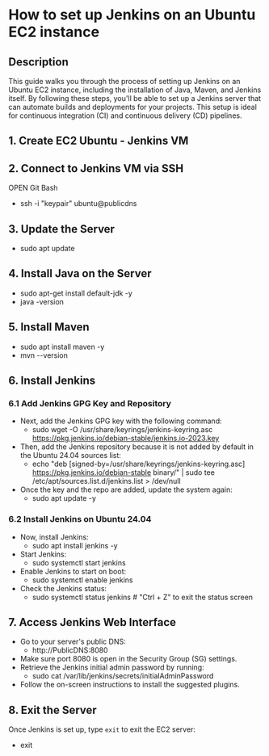 # How to set up Jenkins on an Ubuntu EC2 instance

## Description
This guide walks you through the process of setting up Jenkins on an Ubuntu EC2 instance, including the installation of Java, Maven, and Jenkins itself. By following these steps, you'll be able to set up a Jenkins server that can automate builds and deployments for your projects. This setup is ideal for continuous integration (CI) and continuous delivery (CD) pipelines.

## 1. Create EC2 Ubuntu - Jenkins VM

## 2. Connect to Jenkins VM via SSH
OPEN Git Bash
- ssh -i "keypair" ubuntu@publicdns

## 3. Update the Server
- sudo apt update

## 4. Install Java on the Server
- sudo apt-get install default-jdk -y
- java -version

## 5. Install Maven
- sudo apt install maven -y
- mvn --version

## 6. Install Jenkins

### 6.1 Add Jenkins GPG Key and Repository
- Next, add the Jenkins GPG key with the following command:
  - sudo wget -O /usr/share/keyrings/jenkins-keyring.asc https://pkg.jenkins.io/debian-stable/jenkins.io-2023.key
- Then, add the Jenkins repository because it is not added by default in the Ubuntu 24.04 sources list:
  - echo "deb [signed-by=/usr/share/keyrings/jenkins-keyring.asc] https://pkg.jenkins.io/debian-stable binary/" | sudo tee /etc/apt/sources.list.d/jenkins.list > /dev/null
- Once the key and the repo are added, update the system again:
  - sudo apt update -y

### 6.2 Install Jenkins on Ubuntu 24.04
- Now, install Jenkins:
  - sudo apt install jenkins -y
- Start Jenkins:
  - sudo systemctl start jenkins
- Enable Jenkins to start on boot:
  - sudo systemctl enable jenkins
- Check the Jenkins status:
  - sudo systemctl status jenkins  # "Ctrl + Z" to exit the status screen

## 7. Access Jenkins Web Interface
- Go to your server's public DNS:
  - http://PublicDNS:8080
- Make sure port 8080 is open in the Security Group (SG) settings.
- Retrieve the Jenkins initial admin password by running:
  - sudo cat /var/lib/jenkins/secrets/initialAdminPassword
- Follow the on-screen instructions to install the suggested plugins.

## 8. Exit the Server
Once Jenkins is set up, type `exit` to exit the EC2 server:
- exit
